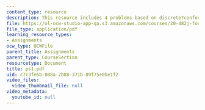 ```yaml
---
content_type: resource
description: This resource includes 4 problems based on discrete?conformational?search.
file: https://ol-ocw-studio-app-qa.s3.amazonaws.com/courses/20-482j-foundations-of-algorithms-and-computational-techniques-in-systems-biology-spring-2006/c7c3fe6b088a2b88371b89f75e0be1f2_ps1.pdf
file_type: application/pdf
learning_resource_types:
- Assignments
ocw_type: OCWFile
parent_title: Assignments
parent_type: CourseSection
resourcetype: Document
title: ps1.pdf
uid: c7c3fe6b-088a-2b88-371b-89f75e0be1f2
video_files:
  video_thumbnail_file: null
video_metadata:
  youtube_id: null
---
```


